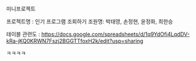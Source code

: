 미니프로젝트 

프로젝트명 : 인기 프로그램 조회하기
조원명: 박태영, 손정현, 윤정화, 최한승

테이블 관련도 : https://docs.google.com/spreadsheets/d/1q9YdOfi4LqdDV-kRa-jKQ0KRWN7Fszj2BGGTTfoxH2k/edit?usp=sharing


ㅋㅋㅋㅋ
